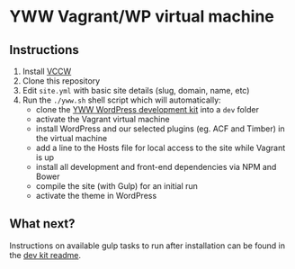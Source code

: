 # YWW Vagrant/WP virtual machine #

## Instructions ##

1. Install [VCCW](http://vccw.cc/)
2. Clone this repository
3. Edit `site.yml` with basic site details (slug, domain, name, etc)
4. Run the `./yww.sh` shell script which will automatically:
    * clone the [YWW WordPress development kit](https://bitbucket.org/yeswework/yww-wp-dev-kit) into a `dev` folder
    * activate the Vagrant virtual machine
    * install WordPress and our selected plugins (eg. ACF and Timber) in the virtual machine
    * add a line to the Hosts file for local access to the site while Vagrant is up
    * install all development and front-end dependencies via NPM and Bower
    * compile the site (with Gulp) for an initial run
    * activate the theme in WordPress

## What next? ##

Instructions on available gulp tasks to run after installation can be found in the [dev kit readme](https://bitbucket.org/yeswework/yww-wp-dev-kit).